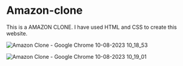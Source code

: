 # Amazon-clone

This is a AMAZON CLONE. I have used HTML and CSS to create this website.

![Amazon Clone - Google Chrome 10-08-2023 10_18_53](https://github.com/narmadagogineni/Amazon-clone/assets/93468483/cc3d1533-dd52-45c6-836b-9e9bcadf3779)


![Amazon Clone - Google Chrome 10-08-2023 10_19_01](https://github.com/narmadagogineni/Amazon-clone/assets/93468483/8dceb5c2-0d7c-415b-9f9f-3683af616bea)
